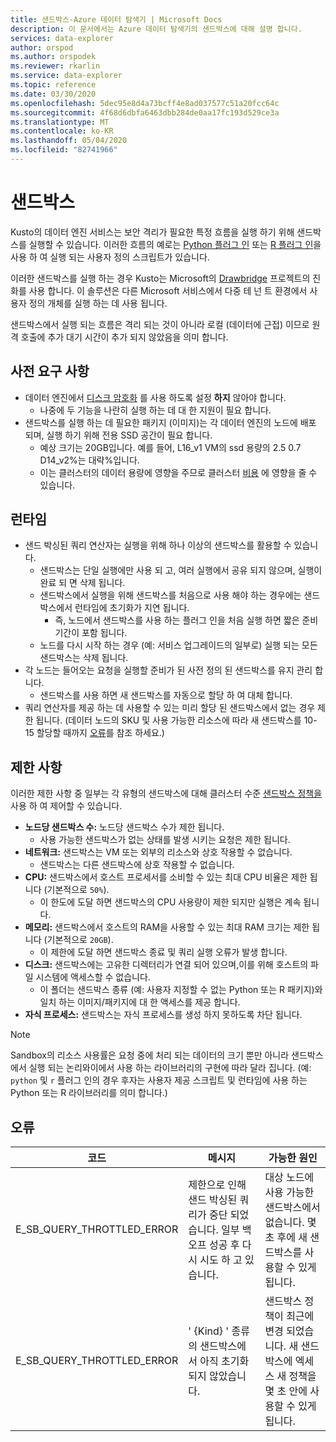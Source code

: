 ```yaml
---
title: 샌드박스-Azure 데이터 탐색기 | Microsoft Docs
description: 이 문서에서는 Azure 데이터 탐색기의 샌드박스에 대해 설명 합니다.
services: data-explorer
author: orspod
ms.author: orspodek
ms.reviewer: rkarlin
ms.service: data-explorer
ms.topic: reference
ms.date: 03/30/2020
ms.openlocfilehash: 5dec95e8d4a73bcff4e8ad037577c51a20fcc64c
ms.sourcegitcommit: 4f68d6dbfa6463dbb284de0aa17fc193d529ce3a
ms.translationtype: MT
ms.contentlocale: ko-KR
ms.lasthandoff: 05/04/2020
ms.locfileid: "82741966"
---
```

# <a name="sandboxes"></a>샌드박스

Kusto의 데이터 엔진 서비스는 보안 격리가 필요한 특정 흐름을 실행 하기 위해 샌드박스를 실행할 수 있습니다.
이러한 흐름의 예로는 [Python 플러그 인](../query/pythonplugin.md) 또는 [R 플러그 인](../query/rplugin.md)을 사용 하 여 실행 되는 사용자 정의 스크립트가 있습니다.

이러한 샌드박스를 실행 하는 경우 Kusto는 Microsoft의 [Drawbridge](https://www.microsoft.com/research/project/drawbridge/) 프로젝트의 진화를 사용 합니다. 이 솔루션은 다른 Microsoft 서비스에서 다중 테 넌 트 환경에서 사용자 정의 개체를 실행 하는 데 사용 됩니다.

샌드박스에서 실행 되는 흐름은 격리 되는 것이 아니라 로컬 (데이터에 근접) 이므로 원격 호출에 추가 대기 시간이 추가 되지 않았음을 의미 합니다.

## <a name="prerequisites"></a>사전 요구 사항

* 데이터 엔진에서 [디스크 암호화](https://docs.microsoft.com/azure/data-explorer/security#data-encryption) 를 사용 하도록 설정 **하지** 않아야 합니다.
  * 나중에 두 기능을 나란히 실행 하는 데 대 한 지원이 필요 합니다.
* 샌드박스를 실행 하는 데 필요한 패키지 (이미지)는 각 데이터 엔진의 노드에 배포 되며, 실행 하기 위해 전용 SSD 공간이 필요 합니다.
  * 예상 크기는 20GB입니다. 예를 들어, L16_v1 VM의 ssd 용량의 2.5 0.7 D14_v2%는 대략%입니다.
  * 이는 클러스터의 데이터 용량에 영향을 주므로 클러스터 [비용](https://azure.microsoft.com/pricing/details/data-explorer) 에 영향을 줄 수 있습니다.

## <a name="runtime"></a>런타임

* 샌드 박싱된 쿼리 연산자는 실행을 위해 하나 이상의 샌드박스를 활용할 수 있습니다.
  * 샌드박스는 단일 실행에만 사용 되 고, 여러 실행에서 공유 되지 않으며, 실행이 완료 되 면 삭제 됩니다.
  * 샌드박스에서 실행을 위해 샌드박스를 처음으로 사용 해야 하는 경우에는 샌드박스에서 런타임에 초기화가 지연 됩니다.
    * 즉, 노드에서 샌드박스를 사용 하는 플러그 인을 처음 실행 하면 짧은 준비 기간이 포함 됩니다.
  * 노드를 다시 시작 하는 경우 (예: 서비스 업그레이드의 일부로) 실행 되는 모든 샌드박스는 삭제 됩니다.
* 각 노드는 들어오는 요청을 실행할 준비가 된 사전 정의 된 샌드박스를 유지 관리 합니다.
  * 샌드박스를 사용 하면 새 샌드박스를 자동으로 할당 하 여 대체 합니다.
* 쿼리 연산자를 제공 하는 데 사용할 수 있는 미리 할당 된 샌드박스에서 없는 경우 제한 됩니다.
  (데이터 노드의 SKU 및 사용 가능한 리소스에 따라 새 샌드박스를 10-15 할당할 때까지 [오류](#errors)를 참조 하세요.)

## <a name="limitations"></a>제한 사항

이러한 제한 사항 중 일부는 각 유형의 샌드박스에 대해 클러스터 수준 [샌드박스 정책을](../management/sandboxpolicy.md)사용 하 여 제어할 수 있습니다.

* **노드당 샌드박스 수:** 노드당 샌드박스 수가 제한 됩니다.
  * 사용 가능한 샌드박스가 없는 상태를 발생 시키는 요청은 제한 됩니다.
* **네트워크:** 샌드박스는 VM 또는 외부의 리소스와 상호 작용할 수 없습니다.
  * 샌드박스는 다른 샌드박스에 상호 작용할 수 없습니다.
* **CPU:** 샌드박스에서 호스트 프로세서를 소비할 수 있는 최대 CPU 비율은 제한 됩니다 (기본적으로 `50%`).
  * 이 한도에 도달 하면 샌드박스의 CPU 사용량이 제한 되지만 실행은 계속 됩니다.
* **메모리:** 샌드박스에서 호스트의 RAM을 사용할 수 있는 최대 RAM 크기는 제한 됩니다 (기본적으로 `20GB`).
  * 이 제한에 도달 하면 샌드박스 종료 및 쿼리 실행 오류가 발생 합니다.
* **디스크:** 샌드박스에는 고유한 디렉터리가 연결 되어 있으며,이를 위해 호스트의 파일 시스템에 액세스할 수 없습니다.
  * 이 폴더는 샌드박스 종류 (예: 사용자 지정할 수 없는 Python 또는 R 패키지)와 일치 하는 이미지/패키지에 대 한 액세스를 제공 합니다.
* **자식 프로세스:** 샌드박스는 자식 프로세스를 생성 하지 못하도록 차단 됩니다.

> [!NOTE]
> Sandbox의 리소스 사용률은 요청 중에 처리 되는 데이터의 크기 뿐만 아니라 샌드박스에서 실행 되는 논리와이에서 사용 하는 라이브러리의 구현에 따라 달라 집니다.
> (예: `python` 및 `r` 플러그 인의 경우 후자는 사용자 제공 스크립트 및 런타임에 사용 하는 Python 또는 R 라이브러리를 의미 합니다.)

## <a name="errors"></a>오류

|코드                      |메시지                                                                                        |가능한 원인                                                                                                    |
|--------------------------|-----------------------------------------------------------------------------------------------|--------------------------------------------------------------------------------------------------------------------|
|E_SB_QUERY_THROTTLED_ERROR|제한으로 인해 샌드 박싱된 쿼리가 중단 되었습니다. 일부 백오프 성공 후 다시 시도 하 고 있습니다.   |대상 노드에 사용 가능한 샌드박스에서 없습니다. 몇 초 후에 새 샌드박스를 사용할 수 있게 됩니다.         |
|E_SB_QUERY_THROTTLED_ERROR|' {Kind} ' 종류의 샌드박스에서 아직 초기화 되지 않았습니다.                                       |샌드박스 정책이 최근에 변경 되었습니다. 새 샌드박스에 엑세스 새 정책을 몇 초 안에 사용할 수 있게 됩니다.|
